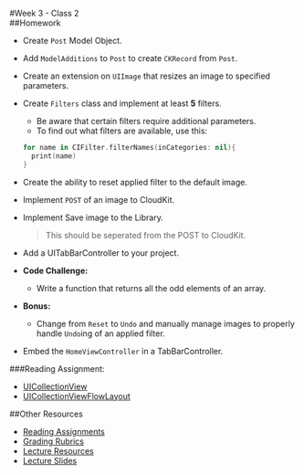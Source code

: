 #Week 3 - Class 2  
##Homework  
* Create `Post` Model Object.  
* Add `ModelAdditions` to `Post` to create `CKRecord` from `Post`.  
* Create an extension on `UIImage` that resizes an image to specified parameters.  
* Create `Filters` class and implement at least **5** filters.  
	* Be aware that certain filters require additional parameters.  
	* To find out what filters are available, use this:  
	```swift
	for name in CIFilter.filterNames(inCategories: nil){
      print(name)
  }
	```  
* Create the ability to reset applied filter to the default image.  
* Implement `POST` of an image to CloudKit.  
* Implement Save image to the Library.  
	> This should be seperated from the POST to CloudKit.  

* Add a UITabBarController to your project.  
* **Code Challenge:**  
	* Write a function that returns all the odd elements of an array.  
* **Bonus:**  
	* Change from `Reset` to `Undo` and manually manage images to properly handle `Undo`ing of an applied filter.  
* Embed the `HomeViewController` in a TabBarController.  

###Reading Assignment:
* [UICollectionView](https://developer.apple.com/library/ios/documentation/UIKit/Reference/UICollectionView_class/index.html)
* [UICollectionViewFlowLayout](https://developer.apple.com/library/prerelease/ios/documentation/UIKit/Reference/UICollectionViewFlowLayout_class/)

##Other Resources
* [Reading Assignments](../../Resources/ra-grading-standard/)
* [Grading Rubrics](../../Resources/)
* [Lecture Resources](lecture/)
* [Lecture Slides](https://www.icloud.com/keynote/000itEApKaUNewFvchS4Z7Vcw#Week3_Day2)
